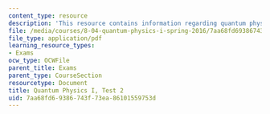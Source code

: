 ```yaml
---
content_type: resource
description: 'This resource contains information regarding quantum physics: Test 2.'
file: /media/courses/8-04-quantum-physics-i-spring-2016/7aa68fd69386743f73ea86101559753d_MIT8_04S16_Test2_Fall2015.pdf
file_type: application/pdf
learning_resource_types:
- Exams
ocw_type: OCWFile
parent_title: Exams
parent_type: CourseSection
resourcetype: Document
title: Quantum Physics I, Test 2
uid: 7aa68fd6-9386-743f-73ea-86101559753d
---
```

